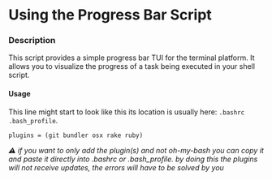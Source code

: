 # Using the Progress Bar Script

### Description

This script provides a simple progress bar TUI for the terminal platform. It allows you to visualize the progress of a task being executed in your shell script.

#### Usage

This line might start to look like this its location is usually here: `.bashrc` `.bash_profile`.
```shell
plugins = (git bundler osx rake ruby)
```
_⚠️ if you want to only add the plugin(s) and not oh-my-bash you can copy it and paste it directly into .bashrc or .bash_profile. by doing this the plugins will not receive updates, the errors will have to be solved by you_
